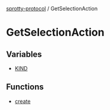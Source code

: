 
[sprotty-protocol](../globals) / GetSelectionAction

# GetSelectionAction

## Variables

- [KIND](../GetSelectionAction.Variable.KIND)

## Functions

- [create](../GetSelectionAction.Function.create)
